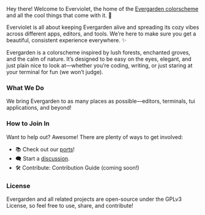 Hey there! Welcome to Everviolet, the home of the [Evergarden colorscheme][evergarden] and all the cool things that come with it. :seedling:

Everviolet is all about keeping Evergarden alive and spreading its cozy vibes across different apps, editors, and tools. We’re here to make sure you get a beautiful, consistent experience everywhere. ✨

Evergarden is a colorscheme inspired by lush forests, enchanted groves, and the calm of nature.
It’s designed to be easy on the eyes, elegant, and just plain nice to look at—whether you’re coding, writing, or just staring at your terminal for fun (we won’t judge).

### What We Do

We bring Evergarden to as many places as possible—editors, terminals, tui applications, and beyond!

### How to Join In

Want to help out? Awesome! There are plenty of ways to get involved:

- :books: Check out our [ports](https://github.com/everviolet/ports)!
- :left_speech_bubble: Start a [discussion](https://github.com/orgs/everviolet/discussions/new).
- :hammer_and_wrench: Contribute: Contribution Guide (coming soon!)

### License

Evergarden and all related projects are open-source under the GPLv3 License, so feel free to use, share, and contribute!

[evergarden]: https://github.com/comfysage/evergarden
